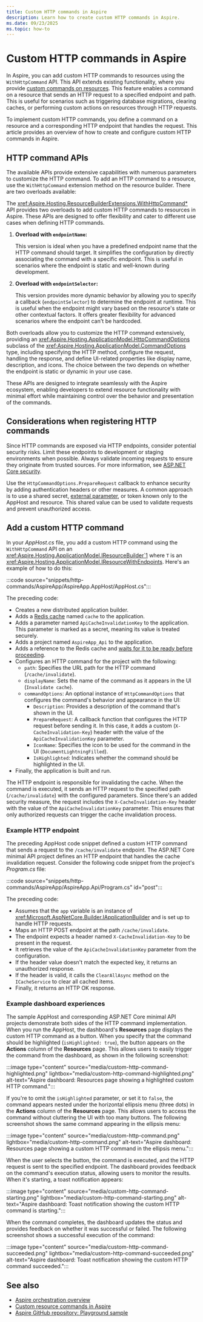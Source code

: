 ```yaml
---
title: Custom HTTP commands in Aspire
description: Learn how to create custom HTTP commands in Aspire.
ms.date: 09/23/2025
ms.topic: how-to
---
```


# Custom HTTP commands in Aspire

In Aspire, you can add custom HTTP commands to resources using the `WithHttpCommand` API. This API extends existing functionality, where you provide [custom commands on resources](custom-resource-commands.md). This feature enables a command on a resource that sends an HTTP request to a specified endpoint and path. This is useful for scenarios such as triggering database migrations, clearing caches, or performing custom actions on resources through HTTP requests.

To implement custom HTTP commands, you define a command on a resource and a corresponding HTTP endpoint that handles the request. This article provides an overview of how to create and configure custom HTTP commands in Aspire.

## HTTP command APIs

The available APIs provide extensive capabilities with numerous parameters to customize the HTTP command. To add an HTTP command to a resource, use the `WithHttpCommand` extension method on the resource builder. There are two overloads available:

The <xref:Aspire.Hosting.ResourceBuilderExtensions.WithHttpCommand*> API provides two overloads to add custom HTTP commands to resources in Aspire. These APIs are designed to offer flexibility and cater to different use cases when defining HTTP commands.

1. **Overload with `endpointName`:**

    This version is ideal when you have a predefined endpoint name that the HTTP command should target. It simplifies the configuration by directly associating the command with a specific endpoint. This is useful in scenarios where the endpoint is static and well-known during development.

1. **Overload with `endpointSelector`:**

    This version provides more dynamic behavior by allowing you to specify a callback (`endpointSelector`) to determine the endpoint at runtime. This is useful when the endpoint might vary based on the resource's state or other contextual factors. It offers greater flexibility for advanced scenarios where the endpoint can't be hardcoded.

Both overloads allow you to customize the HTTP command extensively, providing an <xref:Aspire.Hosting.ApplicationModel.HttpCommandOptions> subclass of the <xref:Aspire.Hosting.ApplicationModel.CommandOptions> type, including specifying the HTTP method, configure the request, handling the response, and define UI-related properties like display name, description, and icons. The choice between the two depends on whether the endpoint is static or dynamic in your use case.

These APIs are designed to integrate seamlessly with the Aspire ecosystem, enabling developers to extend resource functionality with minimal effort while maintaining control over the behavior and presentation of the commands.

## Considerations when registering HTTP commands

Since HTTP commands are exposed via HTTP endpoints, consider potential security risks. Limit these endpoints to development or staging environments when possible. Always validate incoming requests to ensure they originate from trusted sources. For more information, see [ASP.NET Core security](/aspnet/core/security).

Use the `HttpCommandOptions.PrepareRequest` callback to enhance security by adding authentication headers or other measures. A common approach is to use a shared secret, [external parameter](external-parameters.md), or token known only to the AppHost and resource. This shared value can be used to validate requests and prevent unauthorized access.

## Add a custom HTTP command

In your _AppHost.cs_ file, you add a custom HTTP command using the `WithHttpCommand` API on an <xref:Aspire.Hosting.ApplicationModel.IResourceBuilder`1> where `T` is an <xref:Aspire.Hosting.ApplicationModel.IResourceWithEndpoints>. Here's an example of how to do this:

:::code source="snippets/http-commands/AspireApp/AspireApp.AppHost/AppHost.cs":::

The preceding code:

- Creates a new distributed application builder.
- Adds a [Redis cache](../caching/stackexchange-redis-integration.md) named `cache` to the application.
- Adds a parameter named `ApiCacheInvalidationKey` to the application. This parameter is marked as a secret, meaning its value is treated securely.
- Adds a project named `AspireApp_Api` to the application.
- Adds a reference to the Redis cache and [waits for it to be ready before proceeding](orchestrate-resources.md#waiting-for-resources).
- Configures an HTTP command for the project with the following:
  - `path`: Specifies the URL path for the HTTP command (`/cache/invalidate`).
  - `displayName`: Sets the name of the command as it appears in the UI (`Invalidate cache`).
  - `commandOptions`: An optional instance of `HttpCommandOptions` that configures the command's behavior and appearance in the UI:
    - `Description`: Provides a description of the command that's shown in the UI.
    - `PrepareRequest`: A callback function that configures the HTTP request before sending it. In this case, it adds a custom (`X-CacheInvalidation-Key`) header with the value of the `ApiCacheInvalidationKey` parameter.
    - `IconName`: Specifies the icon to be used for the command in the UI (`DocumentLightningFilled`).
    - `IsHighlighted`: Indicates whether the command should be highlighted in the UI.
- Finally, the application is built and run.

The HTTP endpoint is responsible for invalidating the cache. When the command is executed, it sends an HTTP request to the specified path (`/cache/invalidate`) with the configured parameters. Since there's an added security measure, the request includes the `X-CacheInvalidation-Key` header with the value of the `ApiCacheInvalidationKey` parameter. This ensures that only authorized requests can trigger the cache invalidation process.

### Example HTTP endpoint

The preceding AppHost code snippet defined a custom HTTP command that sends a request to the `/cache/invalidate` endpoint. The ASP.NET Core minimal API project defines an HTTP endpoint that handles the cache invalidation request. Consider the following code snippet from the project's _Program.cs_ file:

:::code source="snippets/http-commands/AspireApp/AspireApp.Api/Program.cs" id="post":::

The preceding code:

- Assumes that the `app` variable is an instance of <xref:Microsoft.AspNetCore.Builder.IApplicationBuilder> and is set up to handle HTTP requests.
- Maps an HTTP POST endpoint at the path `/cache/invalidate`.
- The endpoint expects a header named `X-CacheInvalidation-Key` to be present in the request.
- It retrieves the value of the `ApiCacheInvalidationKey` parameter from the configuration.
- If the header value doesn't match the expected key, it returns an unauthorized response.
- If the header is valid, it calls the `ClearAllAsync` method on the `ICacheService` to clear all cached items.
- Finally, it returns an HTTP OK response.

### Example dashboard experiences

The sample AppHost and corresponding ASP.NET Core minimal API projects demonstrate both sides of the HTTP command implementation. When you run the AppHost, the dashboard's **Resources** page displays the custom HTTP command as a button. When you specify that the command should be highlighted (`isHighlighted: true`), the button appears on the **Actions** column of the **Resources** page. This allows users to easily trigger the command from the dashboard, as shown in the following screenshot:

:::image type="content" source="media/custom-http-command-highlighted.png" lightbox="media/custom-http-command-highlighted.png" alt-text="Aspire dashboard: Resources page showing a highlighted custom HTTP command.":::

If you're to omit the `isHighlighted` parameter, or set it to `false`, the command appears nested under the horizontal ellipsis menu (three dots) in the **Actions** column of the **Resources** page. This allows users to access the command without cluttering the UI with too many buttons. The following screenshot shows the same command appearing in the ellipsis menu:

:::image type="content" source="media/custom-http-command.png" lightbox="media/custom-http-command.png" alt-text="Aspire dashboard: Resources page showing a custom HTTP command in the ellipsis menu.":::

When the user selects the button, the command is executed, and the HTTP request is sent to the specified endpoint. The dashboard provides feedback on the command's execution status, allowing users to monitor the results. When it's starting, a toast notification appears:

:::image type="content" source="media/custom-http-command-starting.png" lightbox="media/custom-http-command-starting.png" alt-text="Aspire dashboard: Toast notification showing the custom HTTP command is starting.":::

When the command completes, the dashboard updates the status and provides feedback on whether it was successful or failed. The following screenshot shows a successful execution of the command:

:::image type="content" source="media/custom-http-command-succeeded.png" lightbox="media/custom-http-command-succeeded.png" alt-text="Aspire dashboard: Toast notification showing the custom HTTP command succeeded.":::

## See also

- [Aspire orchestration overview](app-host-overview.md)
- [Custom resource commands in Aspire](custom-resource-commands.md)
- [Aspire GitHub repository: Playground sample](https://github.com/dotnet/aspire/tree/4fdfdbf57d35265913a3bbac38b92d98ed255a5d/playground/TestShop)
